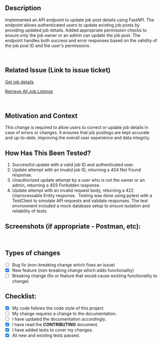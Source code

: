<!--- Provide a general summary of your changes in the Title above -->

​

## Description

Implemented an API endpoint to update job post details using FastAPI. The endpoint allows authenticated users to update existing job posts by providing updated job details. Added appropriate permission checks to ensure only the job owner or an admin can update the job post. The endpoint handles both success and error responses based on the validity of the job post ID and the user's permissions.

​

## Related Issue (Link to issue ticket)

[Get job details](https://github.com/hngprojects/hng_boilerplate_python_fastapi_web/issues/63)

[Retrieve All Job Listings](https://github.com/hngprojects/hng_boilerplate_python_fastapi_web/issues/47)

​

## Motivation and Context

This change is required to allow users to correct or update job details in case of errors or changes. It ensures that job postings are kept accurate and up-to-date, improving the overall user experience and data integrity.
​

## How Has This Been Tested?

1. Successful update with a valid job ID and authenticated user.
2. Update attempt with an invalid job ID, returning a 404 Not Found response.
3. Unauthorized update attempt by a user who is not the owner or an admin, returning a 403 Forbidden response.
4. Update attempt with an invalid request body, returning a 422 Unprocessable Entity response.
​
Testing was done using pytest with a TestClient to simulate API requests and validate responses. The test environment included a mock database setup to ensure isolation and reliability of tests.

## Screenshots (if appropriate - Postman, etc):

​

## Types of changes

<!--- What types of changes does your code introduce? Put an `x` in all the boxes that apply: -->

- [ ] Bug fix (non-breaking change which fixes an issue)
- [X] New feature (non-breaking change which adds functionality)
- [ ] Breaking change (fix or feature that would cause existing functionality to change)
      ​

## Checklist:

<!--- Go over all the following points, and put an `x` in all the boxes that apply. -->
<!--- If you're unsure about any of these, don't hesitate to ask. We're here to help! -->

- [X] My code follows the code style of this project.
- [ ] My change requires a change to the documentation.
- [ ] I have updated the documentation accordingly.
- [x] I have read the **CONTRIBUTING** document.
- [X] I have added tests to cover my changes.
- [X] All new and existing tests passed.

